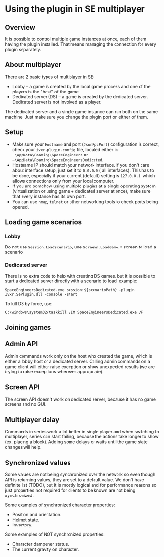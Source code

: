 # Using the plugin in SE multiplayer

## Overview

It is possible to control multiple game instances at once, each of them having the plugin installed. That means managing
the connection for every plugin separately.

## About multiplayer

There are 2 basic types of multiplayer in SE:

- Lobby – a game is created by the local game process and one of the players is the "host" of the game.
- Dedicated server (DS) – a game is created by the dedicated server. Dedicated server is not involved as a player.

The dedicated server and a single game instance can run both on the same machine. Just make sure you change the plugin
port on either of them.

## Setup

- Make sure your `Hostname` and port (`JsonRpcPort`) configuration is correct, check your `ivxr-plugin.config` file,
  located either in
  `~\AppData\Roaming\SpaceEngineers` or `~\AppData\Roaming\SpaceEngineersDedicated`.
- Hostname IP should match your network interface. If you don't care about interface setup, just set it to `0.0.0.0` (
  all interfaces). This has to be done, especially if your current (default) setting is `127.0.0.1`, which allows
  connections only from your local computer.
- If you are somehow using multiple plugins at a single operating system (virtualization or using game + dedicated
  server at once), make sure that every instance has its own port.
- You can use `nmap`, `telnet` or other networking tools to check ports being opened.

## Loading game scenarios

### Lobby

Do not use `Session.LoadScenario`, use `Screens.LoadGame.*` screen to load a scenario.

### Dedicated server

There is no extra code to help with creating DS games, but it is possible to start a dedicated server directly with a
scenario to load, example:

```
SpaceEngineersDedicated.exe session:${scenarioPath} -plugin Ivxr.SePlugin.dll -console -start
```

To kill DS by force, use:

```
C:\windows\system32/taskkill /IM SpaceEngineersDedicated.exe /F
```

## Joining games

## Admin API

Admin commands work only on the host who created the game, which is either a lobby host or a dedicated server. Calling
admin commands on a game client will either raise exception or show unexpected results (we are trying to raise exceptions wherever appropriate).

## Screen API

The screen API doesn't work on dedicated server, because it has no game screens and no GUI.

## Multiplayer delay

Commands in series work a lot better in single player and when switching to multiplayer, series can start failing,
because the actions take longer to show (ex. placing a block). Adding some delays or waits until the game state changes
will help.

## Synchronized values

Some values are not being synchronized over the network so even though API is returning values, they are set to a
default value. We don't have definite list (TODO), but it is mostly logical and for performance reasons so just
properties not required for clients to be known are not being synchronized.

Some examples of synchronized character properties:

- Position and orientation.
- Helmet state.
- Inventory.

Some examples of NOT synchronized properties:

- Character dampener status.
- The current gravity on character.

